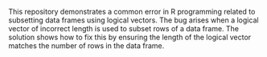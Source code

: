 This repository demonstrates a common error in R programming related to subsetting data frames using logical vectors. The bug arises when a logical vector of incorrect length is used to subset rows of a data frame. The solution shows how to fix this by ensuring the length of the logical vector matches the number of rows in the data frame.